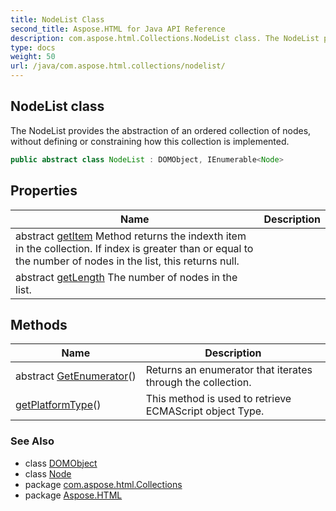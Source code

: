 ```yaml
---
title: NodeList Class
second_title: Aspose.HTML for Java API Reference
description: com.aspose.html.Collections.NodeList class. The NodeList provides the abstraction of an ordered collection of nodes without defining or constraining how this collection is implemented
type: docs
weight: 50
url: /java/com.aspose.html.collections/nodelist/
---
```

## NodeList class

The NodeList provides the abstraction of an ordered collection of nodes, without defining or constraining how this collection is implemented.

```java
public abstract class NodeList : DOMObject, IEnumerable<Node>
```

## Properties

| Name | Description |
| --- | --- |
| abstract [getItem](../../com.aspose.html.collections/nodelist/item/) Method returns the indexth item in the collection. If index is greater than or equal to the number of nodes in the list, this returns null. |
| abstract [getLength](../../com.aspose.html.collections/nodelist/length/) The number of nodes in the list. |

## Methods

| Name | Description |
| --- | --- |
| abstract [GetEnumerator](../../com.aspose.html.collections/nodelist/getenumerator/)() | Returns an enumerator that iterates through the collection. |
| [getPlatformType](../../com.aspose.html.collections/nodelist/getplatformtype/)() | This method is used to retrieve ECMAScript object Type. |

### See Also

* class [DOMObject](../../com.aspose.html.dom/domobject/)
* class [Node](../../com.aspose.html.dom/node/)
* package [com.aspose.html.Collections](../../com.aspose.html.collections/)
* package [Aspose.HTML](../../)
